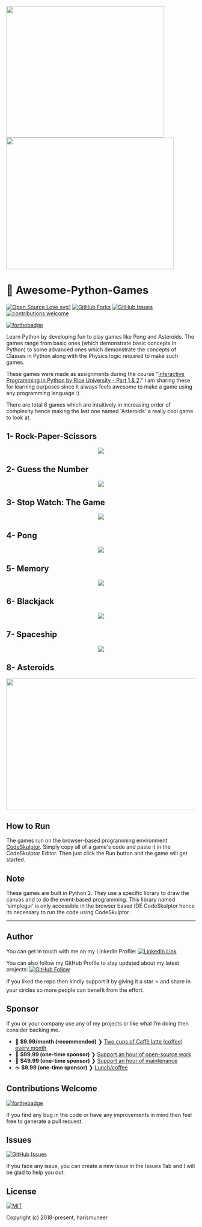 <p align="left">
  <img src="../master/gameplays/gameplay8.gif" width=420 height=350/>
  <img src="../master/gameplays/gameplay4.gif" width=445 height=350/>
</p>



# 🎉 Awesome-Python-Games  

[![Open Source Love svg1](https://badges.frapsoft.com/os/v1/open-source.svg?v=103)](#)
[![GitHub Forks](https://img.shields.io/github/forks/harismuneer/Awesome-Python-Games.svg?style=social&label=Fork&maxAge=2592000)](https://www.github.com/harismuneer/Awesome-Python-Games/fork)
[![GitHub Issues](https://img.shields.io/github/issues/harismuneer/Awesome-Python-Games.svg?style=flat&label=Issues&maxAge=2592000)](https://www.github.com/harismuneer/Awesome-Python-Games/issues)
[![contributions welcome](https://img.shields.io/badge/contributions-welcome-brightgreen.svg?style=flat&label=Contributions&colorA=red&colorB=black	)](#)

[![forthebadge](https://forthebadge.com/images/badges/made-with-python.svg)](#)

Learn Python by developing fun to play games like Pong and Asteroids. The games range from basic ones (which demonstrate basic concepts in Python) to some advanced ones which demonstrate the concepts of Classes in Python along with the Physics logic required to make such games. 

These games were made as assignments during the course "[Interactive Programming in Python by Rice University - Part 1 & 2](https://www.coursera.org/learn/interactive-python-1)." I am sharing these for learning purposes since it always feels awesome to make a game using any programming language :)

There are total 8 games which are intuitively in increasing order of complexity hence making the last one named 'Asteroids' a really cool game to look at.

## 1- Rock-Paper-Scissors
<p align="center">
  <img src="../master/gameplays/gameplay1.gif"/>
  </p>

## 2- Guess the Number
<p align="center">
  <img src="../master/gameplays/gameplay2.gif"/>
  </p>

## 3- Stop Watch: The Game
<p align="center">
  <img src="../master/gameplays/gameplay3.gif"/>
  </p>

## 4- Pong
<p align="center">
  <img src="../master/gameplays/gameplay4.gif"/>
  </p>

## 5- Memory
<p align="center">
  <img src="../master/gameplays/gameplay5.gif"/>
  </p>

## 6- Blackjack
<p align="center">
  <img src="../master/gameplays/gameplay6.gif"/>
  </p>

## 7- Spaceship
<p align="center">
  <img src="../master/gameplays/gameplay7.gif"/>
  </p>

## 8- Asteroids
<p align="center">
  <img src="../master/gameplays/gameplay8.gif" width=520 height=350/>
  </p>


## How to Run
The games run on the browser-based programming environment [CodeSkulptor](http://www.codeskulptor.org/). Simply copy all of a game's code and paste it in the CodeSkulptor Editor. Then just click the Run button and the game will get started.

## Note
These games are built in Python 2. They use a specific library to draw the canvas and to do the event-based programming. This library named 'simplegui' is only accessible in the browser based IDE CodeSkulptor hence its necessary to run the code using CodeSkulptor. 



-----------------------------
## Author
You can get in touch with me on my LinkedIn Profile: [![LinkedIn Link](https://img.shields.io/badge/Connect-harismuneer-blue.svg?logo=linkedin&longCache=true&style=social&label=Follow)](https://www.linkedin.com/in/harismuneer)

You can also follow my GitHub Profile to stay updated about my latest projects: [![GitHub Follow](https://img.shields.io/badge/Connect-harismuneer-blue.svg?logo=Github&longCache=true&style=social&label=Follow)](https://github.com/harismuneer)

If you liked the repo then kindly support it by giving it a star ⭐ and share in your circles so more people can benefit from the effort.

## Sponsor
If you or your company use any of my projects or like what I’m doing then consider backing me.

- 🌟  **$9.99/month (recommended)** ❯ [Two cups of Caffè latte (coffee) every month](https://tinyurl.com/Haris-OSS-Coffee)
- 🚀  **$99.99 (one-time sponsor)** ❯ [Support an hour of open-source work](https://tinyurl.com/Haris-OSS-Platinum)
- 🔰  **$49.99 (one-time sponsor)** ❯ [Support an hour of maintenance](https://tinyurl.com/Haris-OSS-Gold)
- ☕️  **$9.99 (one-time sponsor)** ❯ [Lunch/coffee](https://tinyurl.com/Haris-OSS-Silver)

## Contributions Welcome
[![forthebadge](https://forthebadge.com/images/badges/built-with-love.svg)](#)

If you find any bug in the code or have any improvements in mind then feel free to generate a pull request.

## Issues
[![GitHub Issues](https://img.shields.io/github/issues/harismuneer/Awesome-Python-Games.svg?style=flat&label=Issues&maxAge=2592000)](https://www.github.com/harismuneer/Awesome-Python-Games/issues)

If you face any issue, you can create a new issue in the Issues Tab and I will be glad to help you out.

## License
[![MIT](https://img.shields.io/cocoapods/l/AFNetworking.svg?style=style&label=License&maxAge=2592000)](../master/LICENSE)

Copyright (c) 2018-present, harismuneer                                                        
